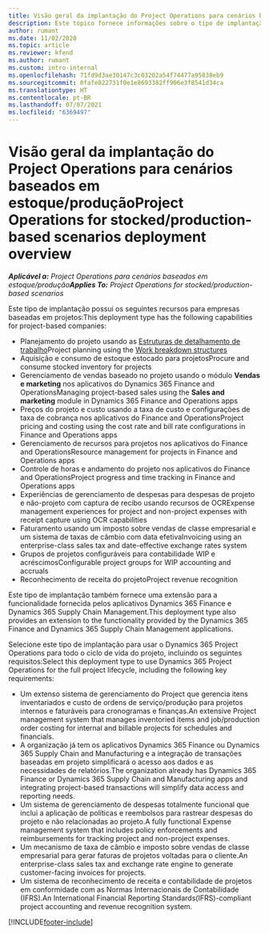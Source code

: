 ```yaml
---
title: Visão geral da implantação do Project Operations para cenários baseados em estoque/produção
description: Este tópico fornece informações sobre o tipo de implantação do Project Operations para cenários baseados em estoque/produção.
author: rumant
ms.date: 11/02/2020
ms.topic: article
ms.reviewer: kfend
ms.author: rumant
ms.custom: intro-internal
ms.openlocfilehash: 71fd9d3ae30147c3c03202a54f74477a95838eb9
ms.sourcegitcommit: 0fafe022731f0e1e8693382ff906e3f8541d34ca
ms.translationtype: HT
ms.contentlocale: pt-BR
ms.lasthandoff: 07/07/2021
ms.locfileid: "6369497"
---
```

# <a name="project-operations-for-stockedproduction-based-scenarios-deployment-overview"></a><span data-ttu-id="6a5e1-103">Visão geral da implantação do Project Operations para cenários baseados em estoque/produção</span><span class="sxs-lookup"><span data-stu-id="6a5e1-103">Project Operations for stocked/production-based scenarios deployment overview</span></span>

<span data-ttu-id="6a5e1-104">_**Aplicável a:** Project Operations para cenários baseados em estoque/produção_</span><span class="sxs-lookup"><span data-stu-id="6a5e1-104">_**Applies To:** Project Operations for stocked/production-based scenarios_</span></span>


<span data-ttu-id="6a5e1-105">Este tipo de implantação possui os seguintes recursos para empresas baseadas em projetos:</span><span class="sxs-lookup"><span data-stu-id="6a5e1-105">This deployment type has the following capabilities for project-based companies:</span></span>

- <span data-ttu-id="6a5e1-106">Planejamento do projeto usando as [Estruturas de detalhamento de trabalho](work-breakdown-structures.md)</span><span class="sxs-lookup"><span data-stu-id="6a5e1-106">Project planning using the [Work breakdown structures](work-breakdown-structures.md)</span></span>
- <span data-ttu-id="6a5e1-107">Aquisição e consumo de estoque estocado para projetos</span><span class="sxs-lookup"><span data-stu-id="6a5e1-107">Procure and consume stocked inventory for projects</span></span>
- <span data-ttu-id="6a5e1-108">Gerenciamento de vendas baseado no projeto usando o módulo **Vendas e marketing** nos aplicativos do Dynamics 365 Finance and Operations</span><span class="sxs-lookup"><span data-stu-id="6a5e1-108">Managing project-based sales using the **Sales and marketing** module in Dynamics 365 Finance and Operations apps</span></span>
- <span data-ttu-id="6a5e1-109">Preços do projeto e custo usando a taxa de custo e configurações de taxa de cobrança nos aplicativos do Finance and Operations</span><span class="sxs-lookup"><span data-stu-id="6a5e1-109">Project pricing and costing using the cost rate and bill rate configurations in Finance and Operations apps</span></span>
- <span data-ttu-id="6a5e1-110">Gerenciamento de recursos para projetos nos aplicativos do Finance and Operations</span><span class="sxs-lookup"><span data-stu-id="6a5e1-110">Resource management for projects in Finance and Operations apps</span></span>
- <span data-ttu-id="6a5e1-111">Controle de horas e andamento do projeto nos aplicativos do Finance and Operations</span><span class="sxs-lookup"><span data-stu-id="6a5e1-111">Project progress and time tracking in Finance and Operations apps</span></span>
- <span data-ttu-id="6a5e1-112">Experiências de gerenciamento de despesas para despesas de projeto e não-projeto com captura de recibo usando recursos de OCR</span><span class="sxs-lookup"><span data-stu-id="6a5e1-112">Expense management experiences for project and non-project expenses with receipt capture using OCR capabilities</span></span>
- <span data-ttu-id="6a5e1-113">Faturamento usando um imposto sobre vendas de classe empresarial e um sistema de taxas de câmbio com data efetiva</span><span class="sxs-lookup"><span data-stu-id="6a5e1-113">Invoicing using an enterprise-class sales tax and date-effective exchange rates system</span></span>
- <span data-ttu-id="6a5e1-114">Grupos de projetos configuráveis para contabilidade WIP e acréscimos</span><span class="sxs-lookup"><span data-stu-id="6a5e1-114">Configurable project groups for WIP accounting and accruals</span></span>
- <span data-ttu-id="6a5e1-115">Reconhecimento de receita do projeto</span><span class="sxs-lookup"><span data-stu-id="6a5e1-115">Project revenue recognition</span></span>

<span data-ttu-id="6a5e1-116">Este tipo de implantação também fornece uma extensão para a funcionalidade fornecida pelos aplicativos Dynamics 365 Finance e Dynamics 365 Supply Chain Management.</span><span class="sxs-lookup"><span data-stu-id="6a5e1-116">This deployment type also provides an extension to the functionality provided by the Dynamics 365 Finance and Dynamics 365 Supply Chain Management applications.</span></span>

<span data-ttu-id="6a5e1-117">Selecione este tipo de implantação para usar o Dynamics 365 Project Operations para todo o ciclo de vida do projeto, incluindo os seguintes requisitos:</span><span class="sxs-lookup"><span data-stu-id="6a5e1-117">Select this deployment type to use Dynamics 365 Project Operations for the full project lifecycle, including the following key requirements:</span></span>

- <span data-ttu-id="6a5e1-118">Um extenso sistema de gerenciamento do Project que gerencia itens inventariados e custo de ordens de serviço/produção para projetos internos e faturáveis para cronogramas e finanças.</span><span class="sxs-lookup"><span data-stu-id="6a5e1-118">An extensive Project management system that manages inventoried items and job/production order costing for internal and billable projects for schedules and financials.</span></span>
- <span data-ttu-id="6a5e1-119">A organização já tem os aplicativos Dynamics 365 Finance ou Dynamics 365 Supply Chain and Manufacturing e a integração de transações baseadas em projeto simplificará o acesso aos dados e as necessidades de relatórios.</span><span class="sxs-lookup"><span data-stu-id="6a5e1-119">The organization already has Dynamics 365 Finance or Dynamics 365 Supply Chain and Manufacturing apps and integrating project-based transactions will simplify data access and reporting needs.</span></span>
- <span data-ttu-id="6a5e1-120">Um sistema de gerenciamento de despesas totalmente funcional que inclui a aplicação de políticas e reembolsos para rastrear despesas do projeto e não relacionadas ao projeto.</span><span class="sxs-lookup"><span data-stu-id="6a5e1-120">A fully functional Expense management system that includes policy enforcements and reimbursements for tracking project and non-project expenses.</span></span>
- <span data-ttu-id="6a5e1-121">Um mecanismo de taxa de câmbio e imposto sobre vendas de classe empresarial para gerar faturas de projetos voltadas para o cliente.</span><span class="sxs-lookup"><span data-stu-id="6a5e1-121">An enterprise-class sales tax and exchange rate engine to generate customer-facing invoices for projects.</span></span>
- <span data-ttu-id="6a5e1-122">Um sistema de reconhecimento de receita e contabilidade de projetos em conformidade com as Normas Internacionais de Contabilidade (IFRS).</span><span class="sxs-lookup"><span data-stu-id="6a5e1-122">An International Financial Reporting Standards(IFRS)-compliant project accounting and revenue recognition system.</span></span>



[!INCLUDE[footer-include](../includes/footer-banner.md)]